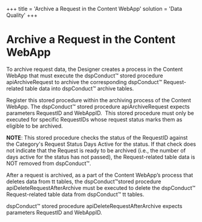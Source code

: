 +++
title = 'Archive a Request in the Content WebApp'
solution = 'Data Quality'
+++

# Archive a Request in the Content WebApp

To archive request data, the Designer creates a process in the Content
WebApp that must execute the dspConduct™ stored procedure
apiArchiveRequest to archive the corresponding dspConduct™
Request-related table data into dspConduct™ archive tables.

Register this stored procedure within the archiving process of the
Content WebApp. The dspConduct™ stored procedure apiArchiveRequest
expects parameters RequestID and WebAppID.  This stored procedure must
only be executed for specific RequestIDs whose request status marks them
as eligible to be
archived.

<span style="font-weight: bold;" data-xmlns="http://www.w3.org/1999/xhtml">NOTE</span>:
This stored procedure checks the status of the RequestID against the
Category's Request Status Days Active for the status. If that check does
not indicate that the Request is ready to be archived (i.e., the number
of days active for the status has not passed), the Request-related table
data is NOT removed from dspConduct™.

After a request is archived, as a part of the Content WebApp’s process
that deletes data from tt tables, the dspConduct™stored procedure
apiDeleteRequestAfterArchive must be executed to delete the dspConduct™
Request-related table data from dspConduct™ tt tables.

dspConduct™ stored procedure apiDeleteRequestAfterArchive expects
parameters RequestID and WebAppID.
